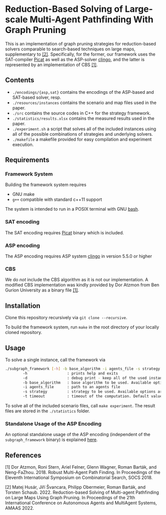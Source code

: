 # Reduction-Based Solving of Large-scale Multi-Agent Pathfinding With Graph Pruning

This is an implementation of graph pruning strategies for reduction-based solvers comparable to search-based techniques on large maps, supplementary to [[2]](#2). Specifically, for the former, our framework uses the SAT-compiler [Picat](http://picat-lang.org/) as well as the ASP-solver [clingo](https://potassco.org/clingo/), and the latter is represented by an implementation of CBS [[1]](#1).

## Contents

- `./encodings/{asp,sat}` contains the encodings of the ASP-based and SAT-based solver, resp.
- `./resources/instances` contains the scenario and map files used in the paper.
- `./src` contains the source codes in C++ for the strategy framework.
- `./statistics/results.xlsx` contains the measured results used in the paper.
- `./experiment.sh` a script that solves all of the included instances using all of the possible combinations of strategies and underlying solvers.
- `./makefile` a makefile provided for easy compilation and experiment execution.

## Requirements

### Framework System

Building the framework system requires

- GNU make
- `g++` compatible with standard c++11 support

The system is intended to run in a POSIX terminal with GNU [bash](https://www.gnu.org/software/bash/).

### SAT encoding

The SAT encoding requires [Picat](http://picat-lang.org/) binary which is included.

### ASP encoding

The ASP encoding requires ASP system [clingo](https://potassco.org/clingo/) in version 5.5.0 or higher

### CBS

We do *not* include the CBS algorithm as it is not our implementation. A modified CBS implementation was kindly provided by Dor Atzmon from Ben Gurion University as a binary file [[1]](#1).


## Installation

Clone this repository recursively via `git clone --recursive`.

To build the framework system, run `make` in the root directory of your locally cloned repository.

## Usage

To solve a single instance, call the framework via

``` bash
./subgraph_framework [-h] -b base_algorithm -i agents_file -s strategy [-t timeout]
        -h                  : prints help and exits
        -d                  : debug print - keep all of the used instance and output files
        -b base_algorithm   : base algorithm to be used. Available options are sat|asp|asp-teg
        -i agents_file      : path to an agents file
        -s strategy         : strategy to be used. Available options are b|m|p|c
        -t timeout          : timeout of the computation. Default value is 300s
```

To solve all of the included scenario files, call `make experiment`. The result files are stored in the `./statistics` folder.

### Standalone Usage of the ASP Encoding

An optional standalone usage of the ASP encoding (independent of the `subgraph_framework` binary) is explained [here](encodings/asp/README.md).

## References

<a id="1">[1]</a> Dor Atzmon, Roni Stern, Ariel Felner, Glenn Wagner, Roman Barták, and Neng-FaZhou. 2018.  Robust Multi-Agent Path Finding. In Proceedings of the Eleventh International Symposium on Combinatorial Search, SOCS 2018.

<a id="2">[2]</a> Matej Husár, Jiří Švancara, Philipp Obermeier, Roman Barták, and Torsten Schaub. 2022. Reduction-based Solving of Multi-agent Pathfinding on Large Maps Using Graph Pruning. In Proceedings of the 21th International Conference on Autonomous Agents and MultiAgent Systems, AMAAS 2022.
